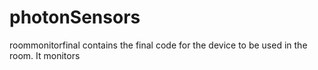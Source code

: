 # photonSensors
roommonitorfinal contains the final code for the device to be used in the room. It monitors 
